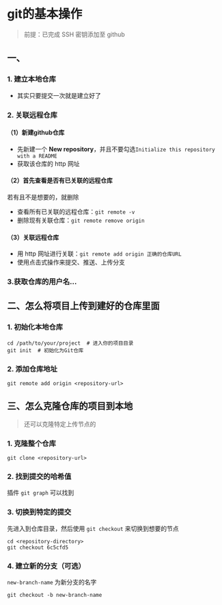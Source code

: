 # git的基本操作
>前提：已完成 SSH 密钥添加至 github

## 一、
### 1. 建立本地仓库
- 其实只要提交一次就是建立好了

### 2. 关联远程仓库
#### （1）新建github仓库
- 先新建一个 **New repository**，并且不要勾选`Initialize this repository with a README`
- 获取该仓库的 http 网址
#### （2）首先查看是否有已关联的远程仓库
若有且不是想要的，就删除
- 查看所有已关联的远程仓库：`git remote -v`
- 删除现有关联仓库：`git remote remove origin`
#### （3）关联远程仓库
- 用 http 网址进行关联：`git remote add origin 正确的仓库URL`
- 使用点击式操作来提交、推送、上传分支
### 3.获取仓库的用户名...


## 二、怎么将项目上传到建好的仓库里面
### 1. 初始化本地仓库
```git
cd /path/to/your/project  # 进入你的项目目录
git init  # 初始化为Git仓库
```
### 2. 添加仓库地址
```git
git remote add origin <repository-url>
```

## 三、怎么克隆仓库的项目到本地
> 还可以克隆特定上传节点的

### 1. 克隆整个仓库
```git
git clone <repository-url>
```
### 2. 找到提交的哈希值 
插件 `git graph` 可以找到

### 3. 切换到特定的提交
先进入到仓库目录，然后使用 `git checkout` 来切换到想要的节点
```git
cd <repository-directory>
git checkout 6c5cfd5
```

### 4. 建立新的分支（可选）
`new-branch-name` 为新分支的名字
```git
git checkout -b new-branch-name
```
<!--stackedit_data:
eyJoaXN0b3J5IjpbLTExMDY2MTI4NDMsLTMwOTM0ODQxMiwtOT
cyNDUyOTVdfQ==
-->